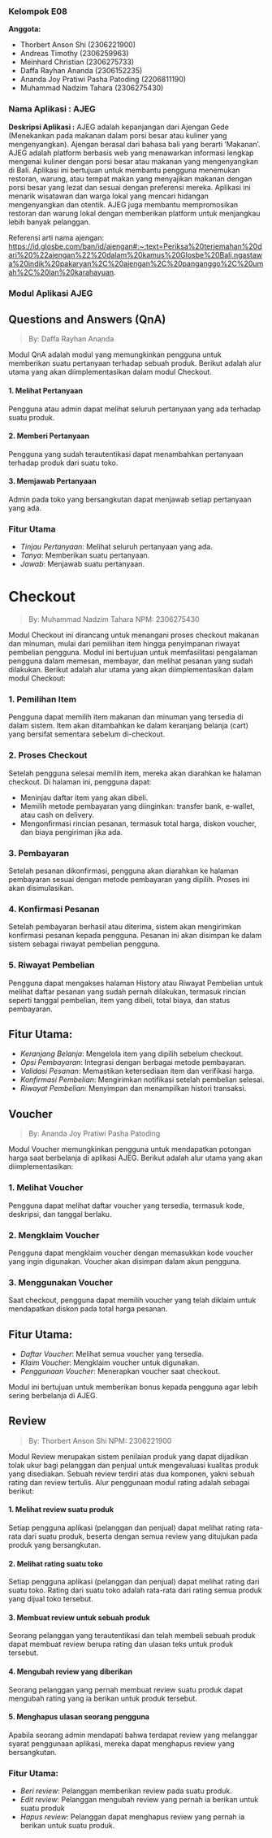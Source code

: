 ### Kelompok E08

**Anggota:**

- Thorbert Anson Shi (2306221900)
- Andreas Timothy (2306259963)
- Meinhard Christian (2306275733)
- Daffa Rayhan Ananda (2306152235)
- Ananda Joy Pratiwi Pasha Patoding (2206811190)
- Muhammad Nadzim Tahara (2306275430)

### Nama Aplikasi : AJEG

**Deskripsi Aplikasi :**
AJEG adalah kepanjangan dari Ajengan Gede (Menekankan pada makanan dalam porsi besar atau kuliner yang mengenyangkan). Ajengan berasal dari bahasa bali yang berarti ‘Makanan’. AJEG adalah platform berbasis web yang menawarkan informasi lengkap mengenai kuliner dengan porsi besar atau makanan yang mengenyangkan di Bali. Aplikasi ini bertujuan untuk membantu pengguna menemukan restoran, warung, atau tempat makan yang menyajikan makanan dengan porsi besar yang lezat dan sesuai dengan preferensi mereka. Aplikasi ini menarik wisatawan dan warga lokal yang mencari hidangan mengenyangkan dan otentik. AJEG juga membantu mempromosikan restoran dan warung lokal dengan memberikan platform untuk menjangkau lebih banyak pelanggan.

Referensi arti nama ajengan: https://id.glosbe.com/ban/id/ajengan#:~:text=Periksa%20terjemahan%20dari%20%22ajengan%22%20dalam%20kamus%20Glosbe%20Bali,ngastawa%20indik%20pakaryan%2C%20ajengan%2C%20panganggo%2C%20umah%2C%20lan%20karahayuan.

### Modul Aplikasi AJEG

## Questions and Answers (QnA)

> By: Daffa Rayhan Ananda

Modul QnA adalah modul yang memungkinkan pengguna untuk memberikan suatu pertanyaan terhadap sebuah produk. Berikut adalah alur utama yang akan diimplementasikan dalam modul Checkout.

#### 1. Melihat Pertanyaan

Pengguna atau admin dapat melihat seluruh pertanyaan yang ada terhadap suatu produk.

#### 2. Memberi Pertanyaan

Pengguna yang sudah terautentikasi dapat menambahkan pertanyaan terhadap produk dari suatu toko.

#### 3. Memjawab Pertanyaan

Admin pada toko yang bersangkutan dapat menjawab setiap pertanyaan yang ada.

### Fitur Utama

- _Tinjau Pertanyaan_: Melihat seluruh pertanyaan yang ada.
- _Tanya_: Memberikan suatu pertanyaan.
- _Jawab_: Menjawab suatu pertanyaan.

# Checkout

> By: Muhammad Nadzim Tahara
> NPM: 2306275430

Modul Checkout ini dirancang untuk menangani proses checkout makanan dan minuman, mulai dari pemilihan item hingga penyimpanan riwayat pembelian pengguna. Modul ini bertujuan untuk memfasilitasi pengalaman pengguna dalam memesan, membayar, dan melihat pesanan yang sudah dilakukan. Berikut adalah alur utama yang akan diimplementasikan dalam modul Checkout:

### 1. Pemilihan Item

Pengguna dapat memilih item makanan dan minuman yang tersedia di dalam sistem. Item akan ditambahkan ke dalam keranjang belanja (cart) yang bersifat sementara sebelum di-checkout.

### 2. Proses Checkout

Setelah pengguna selesai memilih item, mereka akan diarahkan ke halaman checkout. Di halaman ini, pengguna dapat:

- Meninjau daftar item yang akan dibeli.
- Memilih metode pembayaran yang diinginkan: transfer bank, e-wallet, atau cash on delivery.
- Mengonfirmasi rincian pesanan, termasuk total harga, diskon voucher, dan biaya pengiriman jika ada.

### 3. Pembayaran

Setelah pesanan dikonfirmasi, pengguna akan diarahkan ke halaman pembayaran sesuai dengan metode pembayaran yang dipilih. Proses ini akan disimulasikan.

### 4. Konfirmasi Pesanan

Setelah pembayaran berhasil atau diterima, sistem akan mengirimkan konfirmasi pesanan kepada pengguna. Pesanan ini akan disimpan ke dalam sistem sebagai riwayat pembelian pengguna.

### 5. Riwayat Pembelian

Pengguna dapat mengakses halaman History atau Riwayat Pembelian untuk melihat daftar pesanan yang sudah pernah dilakukan, termasuk rincian seperti tanggal pembelian, item yang dibeli, total biaya, dan status pembayaran.

## Fitur Utama:

- _Keranjang Belanja_: Mengelola item yang dipilih sebelum checkout.
- _Opsi Pembayaran_: Integrasi dengan berbagai metode pembayaran.
- _Validasi Pesanan_: Memastikan ketersediaan item dan verifikasi harga.
- _Konfirmasi Pembelian_: Mengirimkan notifikasi setelah pembelian selesai.
- _Riwayat Pembelian_: Menyimpan dan menampilkan histori transaksi.

## Voucher

> By: Ananda Joy Pratiwi Pasha Patoding

Modul Voucher memungkinkan pengguna untuk mendapatkan potongan harga saat berbelanja di aplikasi AJEG. Berikut adalah alur utama yang akan diimplementasikan:

### 1. Melihat Voucher

Pengguna dapat melihat daftar voucher yang tersedia, termasuk kode, deskripsi, dan tanggal berlaku.

### 2. Mengklaim Voucher

Pengguna dapat mengklaim voucher dengan memasukkan kode voucher yang ingin digunakan. Voucher akan disimpan dalam akun pengguna.

### 3. Menggunakan Voucher

Saat checkout, pengguna dapat memilih voucher yang telah diklaim untuk mendapatkan diskon pada total harga pesanan.

## Fitur Utama:

- _Daftar Voucher_: Melihat semua voucher yang tersedia.
- _Klaim Voucher_: Mengklaim voucher untuk digunakan.
- _Penggunaan Voucher_: Menerapkan voucher saat checkout.

Modul ini bertujuan untuk memberikan bonus kepada pengguna agar lebih sering berbelanja di AJEG.

## Review

> By: Thorbert Anson Shi NPM: 2306221900

Modul Review merupakan sistem penilaian produk yang dapat dijadikan tolak ukur bagi pelanggan dan penjual untuk mengevaluasi kualitas produk yang disediakan. Sebuah review terdiri atas dua komponen, yakni sebuah rating dan review tertulis. Alur penggunaan modul rating adalah sebagai berikut:

#### 1. Melihat review suatu produk

Setiap pengguna aplikasi (pelanggan dan penjual) dapat melihat rating rata-rata dari suatu produk, beserta dengan semua review yang ditujukan pada produk yang bersangkutan.

#### 2. Melihat rating suatu toko

Setiap pengguna aplikasi (pelanggan dan penjual) dapat melihat rating dari suatu toko. Rating dari suatu toko adalah rata-rata dari rating semua produk yang dijual toko tersebut.

#### 3. Membuat review untuk sebuah produk

Seorang pelanggan yang terautentikasi dan telah membeli sebuah produk dapat membuat review berupa rating dan ulasan teks untuk produk tersebut.

#### 4. Mengubah review yang diberikan

Seorang pelanggan yang pernah membuat review suatu produk dapat mengubah rating yang ia berikan untuk produk tersebut.

#### 5. Menghapus ulasan seorang pengguna

Apabila seorang admin mendapati bahwa terdapat review yang melanggar syarat penggunaan aplikasi, mereka dapat menghapus review yang bersangkutan.

### Fitur Utama:

- _Beri review_: Pelanggan memberikan review pada suatu produk.
- _Edit review_: Pelanggan mengubah review yang pernah ia berikan untuk suatu produk
- _Hapus review_: Pelanggan dapat menghapus review yang pernah ia berikan untuk suatu produk.
